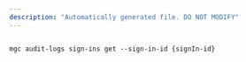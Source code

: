 ```yaml
---
description: "Automatically generated file. DO NOT MODIFY"
---
```


```cli

mgc audit-logs sign-ins get --sign-in-id {signIn-id}

```